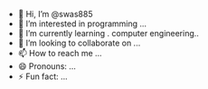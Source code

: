 - 👋 Hi, I’m @swas885
- 👀 I’m interested in  programming ...
- 🌱 I’m currently learning . computer engineering..
- 💞️ I’m looking to collaborate on ...
- 📫 How to reach me ...
- 😄 Pronouns: ...
- ⚡ Fun fact: ...

<!---
swas885/swas885 is a ✨ special ✨ repository because its `README.md` (this file) appears on your GitHub profile.
You can click the Preview link to take a look at your changes.
--->
